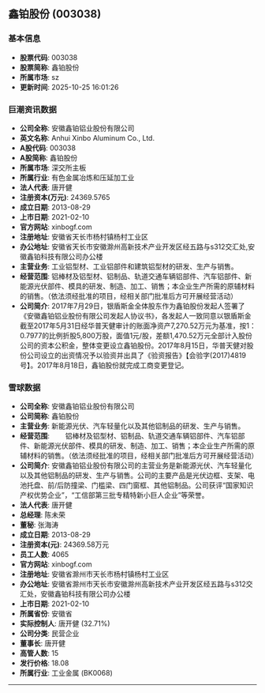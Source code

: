 ## 鑫铂股份 (003038)

### 基本信息

- **股票代码**: 003038
- **股票简称**: 鑫铂股份
- **所属市场**: sz
- **更新时间**: 2025-10-25 16:01:26

### 巨潮资讯数据

- **公司全称**: 安徽鑫铂铝业股份有限公司
- **英文名称**: Anhui Xinbo Aluminum Co., Ltd.
- **A股代码**: 003038
- **A股简称**: 鑫铂股份
- **所属市场**: 深交所主板
- **所属行业**: 有色金属冶炼和压延加工业
- **法人代表**: 唐开健
- **注册资本(万元)**: 24369.5765
- **成立日期**: 2013-08-29
- **上市日期**: 2021-02-10
- **官方网站**: xinbogf.com
- **注册地址**: 安徽省天长市杨村镇杨村工业区
- **办公地址**: 安徽省天长市安徽滁州高新技术产业开发区经五路与s312交汇处,安徽鑫铂科技有限公司办公楼
- **主营业务**: 工业铝型材、工业铝部件和建筑铝型材的研发、生产与销售。
- **经营范围**: 铝棒材及铝型材、铝制品、轨道交通车辆铝部件、汽车铝部件、新能源光伏部件、模具的研发、制造、加工、销售；本企业生产所需的原辅材料的销售。（依法须经批准的项目，经相关部门批准后方可开展经营活动）
- **公司简介**: 2017年7月29日，银盾斯金全体股东作为鑫铂股份发起人签署了《安徽鑫铂铝业股份有限公司发起人协议书》，各发起人一致同意以银盾斯金截至2017年5月31日经华普天健审计的账面净资产7,270.52万元为基准，按1：0.7977的比例折股5,800万股，面值1元/股，差额1,470.52万元全部计入股份公司的资本公积金，整体变更设立鑫铂股份。2017年8月15日，华普天健对股份公司设立的出资情况予以验资并出具了《验资报告》【会验字(2017)4819号】。2017年8月18日，鑫铂股份就完成工商变更登记。

### 雪球数据

- **公司全称**: 安徽鑫铂铝业股份有限公司
- **公司简称**: 鑫铂股份
- **主营业务**: 新能源光伏、汽车轻量化以及其他铝制品的研发、生产与销售。
- **经营范围**: 　　铝棒材及铝型材、铝制品、轨道交通车辆铝部件、汽车铝部件、新能源光伏部件、模具的研发、制造、加工、销售；本企业生产所需的原辅材料的销售。（依法须经批准的项目，经相关部门批准后方可开展经营活动）
- **公司简介**: 安徽鑫铂铝业股份有限公司的主营业务是新能源光伏、汽车轻量化以及其他铝制品的研发、生产与销售。公司的主要产品是光伏边框、支架、电池托盘、前/后防撞梁、门槛梁、四门窗框、其他铝制品。公司获评“国家知识产权优势企业”，“工信部第三批专精特新小巨人企业”等荣誉。
- **法人代表**: 唐开健
- **总经理**: 陈未荣
- **董秘**: 张海涛
- **成立日期**: 2013-08-29
- **注册资本(元)**: 24369.58万元
- **员工人数**: 4065
- **官方网站**: xinbogf.com
- **注册地址**: 安徽省滁州市天长市杨村镇杨村工业区
- **办公地址**: 安徽省滁州市天长市安徽滁州高新技术产业开发区经五路与s312交汇处，安徽鑫铂科技有限公司办公楼
- **上市日期**: 2021-02-10
- **所属省份**: 安徽省
- **实际控制人**: 唐开健 (32.71%)
- **公司分类**: 民营企业
- **董事长**: 唐开健
- **高管人数**: 15
- **发行价格**: 18.08
- **所属行业**: 工业金属 (BK0068)

---
